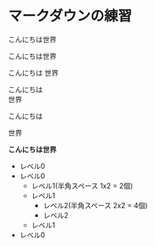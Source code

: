 # マークダウンの練習
こんにちは世界

こんにちは世界

こんにちは
世界

こんにちは  
世界

こんにちは

世界

**こんにちは世界**
- レベル0
- レベル0
  - レベル1(半角スペース 1x2 = 2個)
  - レベル1
    - レベル2(半角スペース 2x2 = 4個)
    - レベル2
  - レベル1
- レベル0